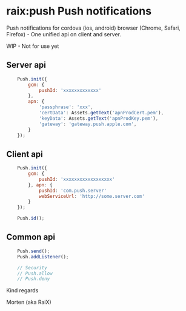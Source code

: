 raix:push Push notifications
=========

Push notifications for cordova (ios, android) browser (Chrome, Safari, Firefox) - One unified api on client and server.

WIP - Not for use yet

## Server api

```js
    Push.init({
        gcm: {
            pushId: 'xxxxxxxxxxxxx'
        },
        apn: {
            'passphrase': 'xxx',
            'certData': Assets.getText('apnProdCert.pem'),
            'keyData': Assets.getText('apnProdKey.pem'),
            'gateway': 'gateway.push.apple.com',
        }
    });
```

## Client api
```js
    Push.init({
        gcm: {
            pushId: 'xxxxxxxxxxxxxxxxxx'
        }, apn: {
            pushId: 'com.push.server'
            webServiceUrl: 'http://some.server.com'
        }
    });

    Push.id();
```

## Common api
```js
    Push.send();
    Push.addListener();

    // Security
    // Push.allow
    // Push.deny
```

Kind regards

Morten (aka RaiX)